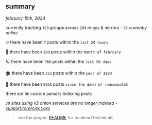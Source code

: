 
## summary
_february 15th, 2024_

currently tracking `163` groups across `299` relays & mirrors - _`79` currently online_

⏲ there have been `7` posts within the `last 24 hours`

🦈 there have been `160` posts within the `month of february`

🪐 there have been `766` posts within the `last 90 days`

🏚 there have been `353` posts within the `year of 2024`

🦕 there have been `9635` posts `since the dawn of ransomwatch`

there are `96` custom parsers indexing posts

_`20` sites using v2 onion services are no longer indexed - [support.torproject.org](https://support.torproject.org/onionservices/v2-deprecation/)_

> see the project [README](https://github.com/joshhighet/ransomwatch#ransomwatch--) for backend technicals
